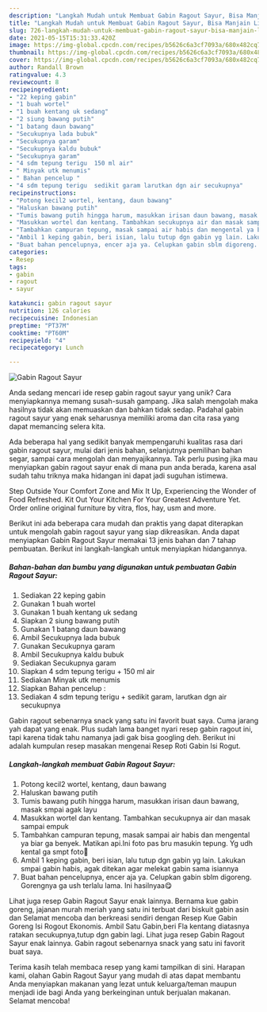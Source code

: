 ```yaml
---
description: "Langkah Mudah untuk Membuat Gabin Ragout Sayur, Bisa Manjain Lidah"
title: "Langkah Mudah untuk Membuat Gabin Ragout Sayur, Bisa Manjain Lidah"
slug: 726-langkah-mudah-untuk-membuat-gabin-ragout-sayur-bisa-manjain-lidah
date: 2021-05-15T15:31:33.420Z
image: https://img-global.cpcdn.com/recipes/b5626c6a3cf7093a/680x482cq70/gabin-ragout-sayur-foto-resep-utama.jpg
thumbnail: https://img-global.cpcdn.com/recipes/b5626c6a3cf7093a/680x482cq70/gabin-ragout-sayur-foto-resep-utama.jpg
cover: https://img-global.cpcdn.com/recipes/b5626c6a3cf7093a/680x482cq70/gabin-ragout-sayur-foto-resep-utama.jpg
author: Randall Brown
ratingvalue: 4.3
reviewcount: 8
recipeingredient:
- "22 keping gabin"
- "1 buah wortel"
- "1 buah kentang uk sedang"
- "2 siung bawang putih"
- "1 batang daun bawang"
- "Secukupnya lada bubuk"
- "Secukupnya garam"
- "Secukupnya kaldu bubuk"
- "Secukupnya garam"
- "4 sdm tepung terigu  150 ml air"
- " Minyak utk menumis"
- " Bahan pencelup "
- "4 sdm tepung terigu  sedikit garam larutkan dgn air secukupnya"
recipeinstructions:
- "Potong kecil2 wortel, kentang, daun bawang"
- "Haluskan bawang putih"
- "Tumis bawang putih hingga harum, masukkan irisan daun bawang, masak smpai agak layu"
- "Masukkan wortel dan kentang. Tambahkan secukupnya air dan masak sampai empuk"
- "Tambahkan campuran tepung, masak sampai air habis dan mengental ya biar ga benyek. Matikan api.Ini foto pas bru masukin tepung. Yg udh kental ga smpt foto🙏"
- "Ambil 1 keping gabin, beri isian, lalu tutup dgn gabin yg lain. Lakukan smpai gabin habis, agak ditekan agar melekat gabin sama isiannya"
- "Buat bahan pencelupnya, encer aja ya. Celupkan gabin sblm digoreng. Gorengnya ga ush terlalu lama. Ini hasilnyaa😋"
categories:
- Resep
tags:
- gabin
- ragout
- sayur

katakunci: gabin ragout sayur 
nutrition: 126 calories
recipecuisine: Indonesian
preptime: "PT37M"
cooktime: "PT60M"
recipeyield: "4"
recipecategory: Lunch

---
```



![Gabin Ragout Sayur](https://img-global.cpcdn.com/recipes/b5626c6a3cf7093a/680x482cq70/gabin-ragout-sayur-foto-resep-utama.jpg)

Anda sedang mencari ide resep gabin ragout sayur yang unik? Cara menyiapkannya memang susah-susah gampang. Jika salah mengolah maka hasilnya tidak akan memuaskan dan bahkan tidak sedap. Padahal gabin ragout sayur yang enak seharusnya memiliki aroma dan cita rasa yang dapat memancing selera kita.

Ada beberapa hal yang sedikit banyak mempengaruhi kualitas rasa dari gabin ragout sayur, mulai dari jenis bahan, selanjutnya pemilihan bahan segar, sampai cara mengolah dan menyajikannya. Tak perlu pusing jika mau menyiapkan gabin ragout sayur enak di mana pun anda berada, karena asal sudah tahu triknya maka hidangan ini dapat jadi suguhan istimewa.

Step Outside Your Comfort Zone and Mix It Up, Experiencing the Wonder of Food Refreshed. Kit Out Your Kitchen For Your Greatest Adventure Yet. Order online original furniture by vitra, flos, hay, usm and more.


Berikut ini ada beberapa cara mudah dan praktis yang dapat diterapkan untuk mengolah gabin ragout sayur yang siap dikreasikan. Anda dapat menyiapkan Gabin Ragout Sayur memakai 13 jenis bahan dan 7 tahap pembuatan. Berikut ini langkah-langkah untuk menyiapkan hidangannya.

<!--inarticleads1-->

##### Bahan-bahan dan bumbu yang digunakan untuk pembuatan Gabin Ragout Sayur:

1. Sediakan 22 keping gabin
1. Gunakan 1 buah wortel
1. Gunakan 1 buah kentang uk sedang
1. Siapkan 2 siung bawang putih
1. Gunakan 1 batang daun bawang
1. Ambil Secukupnya lada bubuk
1. Gunakan Secukupnya garam
1. Ambil Secukupnya kaldu bubuk
1. Sediakan Secukupnya garam
1. Siapkan 4 sdm tepung terigu + 150 ml air
1. Sediakan  Minyak utk menumis
1. Siapkan  Bahan pencelup :
1. Sediakan 4 sdm tepung terigu + sedikit garam, larutkan dgn air secukupnya


Gabin ragout sebenarnya snack yang satu ini favorit buat saya. Cuma jarang yah dapat yang enak. Plus sudah lama banget nyari resep gabin ragout ini, tapi karena tidak tahu namanya jadi gak bisa googling deh. Berikut ini adalah kumpulan resep masakan mengenai Resep Roti Gabin Isi Rogut. 

<!--inarticleads2-->

##### Langkah-langkah membuat Gabin Ragout Sayur:

1. Potong kecil2 wortel, kentang, daun bawang
1. Haluskan bawang putih
1. Tumis bawang putih hingga harum, masukkan irisan daun bawang, masak smpai agak layu
1. Masukkan wortel dan kentang. Tambahkan secukupnya air dan masak sampai empuk
1. Tambahkan campuran tepung, masak sampai air habis dan mengental ya biar ga benyek. Matikan api.Ini foto pas bru masukin tepung. Yg udh kental ga smpt foto🙏
1. Ambil 1 keping gabin, beri isian, lalu tutup dgn gabin yg lain. Lakukan smpai gabin habis, agak ditekan agar melekat gabin sama isiannya
1. Buat bahan pencelupnya, encer aja ya. Celupkan gabin sblm digoreng. Gorengnya ga ush terlalu lama. Ini hasilnyaa😋


Lihat juga resep Gabin Ragout Sayur enak lainnya. Bernama kue gabin goreng, jajanan murah meriah yang satu ini terbuat dari biskuit gabin asin dan Selamat mencoba dan berkreasi sendiri dengan Resep Kue Gabin Goreng Isi Rogout Ekonomis. Ambil Satu Gabin,beri Fla kentang diatasnya ratakan secukupnya,tutup dgn gabin lagi. Lihat juga resep Gabin Ragout Sayur enak lainnya. Gabin ragout sebenarnya snack yang satu ini favorit buat saya. 

Terima kasih telah membaca resep yang kami tampilkan di sini. Harapan kami, olahan Gabin Ragout Sayur yang mudah di atas dapat membantu Anda menyiapkan makanan yang lezat untuk keluarga/teman maupun menjadi ide bagi Anda yang berkeinginan untuk berjualan makanan. Selamat mencoba!
